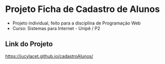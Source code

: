 # Projeto Ficha de Cadastro de Alunos 
- Projeto individual, feito para a disciplina de Programação Web
- Curso: Sistemas para Internet - Unipê / P2

## Link do Projeto
https://jucylacet.github.io/cadastroAlunos/
